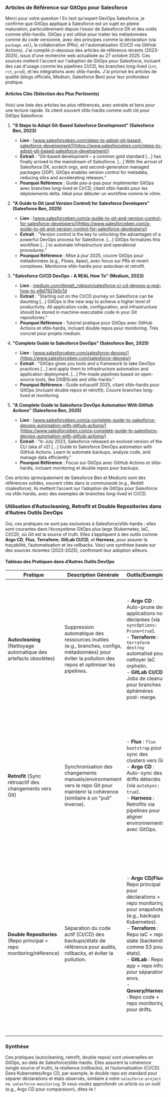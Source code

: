 ### Articles de Référence sur GitOps pour Salesforce

Merci pour votre question ! En tant qu'expert DevOps Salesforce, je confirme que GitOps appliqué à Salesforce est un sujet en pleine maturation, particulièrement depuis l'essor de Salesforce DX et des outils comme sfdx-hardis. GitOps y est utilisé pour traiter les métadonnées comme du code versionné, avec des principes comme la déclaration (via `package.xml`), la collaboration (PRs), et l'automatisation (CI/CD via GitHub Actions). J'ai compilé ci-dessous des articles de référence récents (2023-2025), issus d'une recherche web actualisée au 27 octobre 2025. Ces sources mettent l'accent sur l'adoption de GitOps pour Salesforce, incluant des cas d'usage comme les pipelines CI/CD, les branches long-lived (`int`, `rct`, `prod`), et les intégrations avec sfdx-hardis. J'ai priorisé les articles de qualité (blogs officiels, Medium, Salesforce Ben) pour leur profondeur pratique.

#### Articles Clés (Sélection des Plus Pertinents)
Voici une liste des articles les plus référencés, avec extraits et liens pour une lecture rapide. Ils citent souvent sfdx-hardis comme outil clé pour GitOps Salesforce.

1. **"8 Steps to Adopt Git-Based Salesforce Development" (Salesforce Ben, 2023)**  
   - **Lien** : [www.salesforceben.com/steps-to-adopt-git-based-salesforce-development/](https://www.salesforceben.com/steps-to-adopt-git-based-salesforce-development/)  
   - **Extrait** : "Git-based development – a common gold standard [...] has finally arrived in the mainstream of Salesforce. [...] With the arrival of Salesforce DX, scratch orgs, and second-generation managed packages (2GP), GitOps enables version control for metadata, reducing silos and accelerating releases."  
   - **Pourquoi Référence** : Guide pas-à-pas pour implémenter GitOps avec branches long-lived et CI/CD, citant sfdx-hardis pour les déploiements delta. Idéal pour débuter un workflow comme le vôtre.

2. **"A Guide to Git (and Version Control) for Salesforce Developers" (Salesforce Ben, 2025)**  
   - **Lien** : [www.salesforceben.com/a-guide-to-git-and-version-control-for-salesforce-developers/](https://www.salesforceben.com/a-guide-to-git-and-version-control-for-salesforce-developers/)  
   - **Extrait** : "Version control is the key to unlocking the advantages of a powerful DevOps process for Salesforce. [...] GitOps formalizes this workflow [...] to automate infrastructure and operational procedures."  
   - **Pourquoi Référence** : Mise à jour 2025, couvre GitOps pour métadonnées (e.g., Flows, Apex), avec focus sur PRs et revert complexes. Mentionne sfdx-hardis pour autoclean et retrofit.

3. **"Salesforce CI/CD DevOps - A REAL How To" (Medium, 2023)**  
   - **Lien** : [medium.com/@matt_robison/salesforce-ci-cd-devops-a-real-how-to-e9d7927e0c1d](https://medium.com/@matt_robison/salesforce-ci-cd-devops-a-real-how-to-e9d7927e0c1d)  
   - **Extrait** : "Starting out on the CI/CD journey on Salesforce can be daunting [...] GitOps is the new way to achieve a higher level of productivity. All application code, configuration, and infrastructure should be stored in machine-executable code in your Git repositories."  
   - **Pourquoi Référence** : Tutoriel pratique pour GitOps avec GitHub Actions et sfdx-hardis, incluant double repos pour monitoring. Très concret pour projets medium.

4. **"Complete Guide to Salesforce DevOps" (Salesforce Ben, 2025)**  
   - **Lien** : [www.salesforceben.com/salesforce-devops/](https://www.salesforceben.com/salesforce-devops/)  
   - **Extrait** : "GitOps gives you tools and a framework to take DevOps practices [...] and apply them to infrastructure automation and application deployment. [...] Pre-made pipelines based on open-source tools, like DX@Scale and sfdx-hardis."  
   - **Pourquoi Référence** : Guide exhaustif 2025, citant sfdx-hardis pour GitOps (incluant double repos et retrofit). Couvre branches long-lived et monitoring.

5. **"A Complete Guide to Salesforce DevOps Automation With GitHub Actions" (Salesforce Ben, 2025)**  
   - **Lien** : [www.salesforceben.com/a-complete-guide-to-salesforce-devops-automation-with-github-actions/](https://www.salesforceben.com/a-complete-guide-to-salesforce-devops-automation-with-github-actions/)  
   - **Extrait** : "In July 2023, Salesforce released an evolved version of the CLI (aka sf v2) [...] Guide to Salesforce DevOps automation with GitHub Actions. Learn to automate backups, analyze code, and manage data efficiently."  
   - **Pourquoi Référence** : Focus sur GitOps avec GitHub Actions et sfdx-hardis, incluant monitoring et double repos pour backups.

Ces articles (principalement de Salesforce Ben et Medium) sont des références solides, souvent cités dans la communauté (e.g., Reddit r/salesforce). Ils mettent l’accent sur l’adoption de GitOps pour Salesforce via sfdx-hardis, avec des exemples de branches long-lived et CI/CD.

### Utilisation d’Autocleaning, Retrofit et Double Repositories dans d’Autres Outils DevOps
Oui, ces pratiques ne sont pas exclusives à Salesforce/sfdx-hardis ; elles sont courantes dans l’écosystème GitOps plus large (Kubernetes, IaC, CI/CD), où Git est la source of truth. Elles s’appliquent à des outils comme **Argo CD**, **Flux**, **Terraform**, **GitLab CI/CD**, et **Harness**, pour assurer la traçabilité, l’automatisation et les rollbacks. Voici une synthèse basée sur des sources récentes (2023-2025), confirmant leur adoption ailleurs.

#### Tableau des Pratiques dans d’Autres Outils DevOps
| Pratique | Description Générale | Outils/Exemples | Références |
|----------|----------------------|-----------------|------------|
| **Autocleaning** (Nettoyage automatique des artefacts obsolètes) | Suppression automatique des ressources inutiles (e.g., branches, configs, métadonnées) pour éviter la pollution des repos et optimiser les pipelines. | - **Argo CD** : Auto-prune des applications non déclarées (via `syncOptions: Prune=true`).<br>- **Terraform** : `terraform destroy` automatisé pour nettoyer IaC orphelin.<br>- **GitLab CI/CD** : Jobs de cleanup pour branches éphémères post-merge. | - [Spacelift.io : "15 GitOps Best Practices" (2025)](https://spacelift.io/blog/gitops-best-practices) : "Auto-cleaning via prune pour éviter les drifts."<br>- [Red Hat Developer : "How to set up your GitOps directory structure" (2023)](https://developers.redhat.com/articles/2022/09/07/how-set-your-gitops-directory-structure) : Cleanup YAML pour éviter la répétition. |
| **Retrofit** (Sync rétroactif des changements vers Git) | Synchronisation des changements manuels/environnement vers le repo Git pour maintenir la cohérence (similaire à un "pull" inverse). | - **Flux** : `flux bootstrap` pour sync des clusters vers Git.<br>- **Argo CD** : Auto-sync des drifts détectés (via `autoSync: true`).<br>- **Harness** : Retrofits via pipelines pour aligner environnements avec GitOps. | - [Harness.io : "Ways to Structure Code in Your GitOps Repos" (2025)](https://www.harness.io/blog/gitops-repo-structure) : "Retrofit drifts via auto-sync pour maintenir la source of truth."<br>- [Red Hat : "What is GitOps?" (2025)](https://www.redhat.com/en/topics/devops/what-is-gitops) : Sync rétroactif pour IaC. |
| **Double Repositories** (Repo principal + repo monitoring/référence) | Séparation du code actif (CI/CD) des backups/états de référence pour audits, rollbacks, et éviter la pollution. | - **Argo CD/Flux** : Repo principal pour déclarations + repo monitoring pour snapshots (e.g., backups Kubernetes).<br>- **Terraform** : Repo IaC + repo state (backends comme S3 pour états).<br>- **GitLab** : Repo app + repo infra pour séparation envs.<br>- **Qovery/Harness** : Repo code + repo monitoring pour drifts. | - [Atlassian : "What Is GitOps?" (2025)](https://www.atlassian.com/git/tutorials/gitops) : "Multiple repos pour IaC et ops (double repo pattern)."<br>- [Qovery : "The 6 Best GitOps Tools" (2024)](https://www.qovery.com/blog/the-6-best-gitops-tools-for-developers) : Double repos pour monitoring drifts.<br>- [Medium : "Design Strategies for GitOps Repositories" (2025)](https://dnastacio.medium.com/gitops-repositories-the-right-way-part-1-mapping-strategies-6409dff758b5) : "One repo per environment + monitoring repo." |

### Synthèse
Ces pratiques (autocleaning, retrofit, double repos) sont universelles en GitOps, au-delà de Salesforce/sfdx-hardis. Elles assurent la cohérence (single source of truth), la résilience (rollbacks), et l’automatisation (CI/CD). Dans Kubernetes/Argo CD, par exemple, le double repo est standard pour séparer déclarations et états observés, similaire à votre `salesforce-project` vs. `salesforce-monitoring`. Si vous voulez approfondir un article ou un outil (e.g., Argo CD pour comparaison), dites-le !
